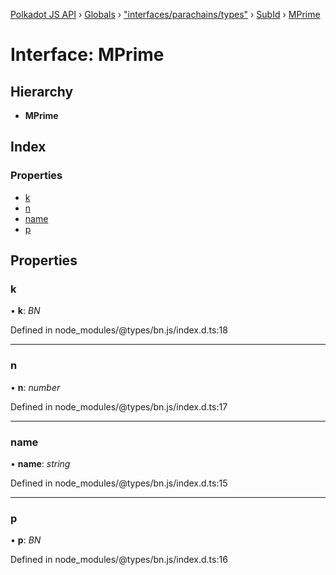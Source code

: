 [Polkadot JS API](../README.md) › [Globals](../globals.md) › ["interfaces/parachains/types"](../modules/_interfaces_parachains_types_.md) › [SubId](_interfaces_parachains_types_.subid.md) › [MPrime](_interfaces_parachains_types_.subid.mprime.md)

# Interface: MPrime

## Hierarchy

* **MPrime**

## Index

### Properties

* [k](_interfaces_parachains_types_.subid.mprime.md#k)
* [n](_interfaces_parachains_types_.subid.mprime.md#n)
* [name](_interfaces_parachains_types_.subid.mprime.md#name)
* [p](_interfaces_parachains_types_.subid.mprime.md#p)

## Properties

###  k

• **k**: *BN*

Defined in node_modules/@types/bn.js/index.d.ts:18

___

###  n

• **n**: *number*

Defined in node_modules/@types/bn.js/index.d.ts:17

___

###  name

• **name**: *string*

Defined in node_modules/@types/bn.js/index.d.ts:15

___

###  p

• **p**: *BN*

Defined in node_modules/@types/bn.js/index.d.ts:16
